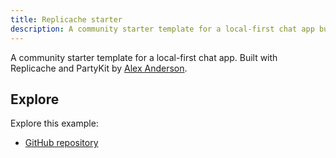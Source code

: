 ```yaml
---
title: Replicache starter
description: A community starter template for a local-first chat app built with Replicache and PartyKit
---
```


A community starter template for a local-first chat app. Built with Replicache and PartyKit by [Alex Anderson](https://twitter.com/ralex1993).

## Explore

Explore this example:

- [GitHub repository](https://github.com/alexanderson1993/partykit-replicache)
